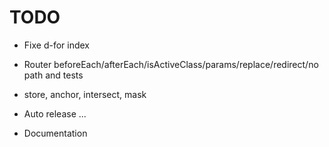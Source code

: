 # TODO

- Fixe d-for index

- Router beforeEach/afterEach/isActiveClass/params/replace/redirect/no path and tests
- store, anchor, intersect, mask

- Auto release ...
- Documentation
